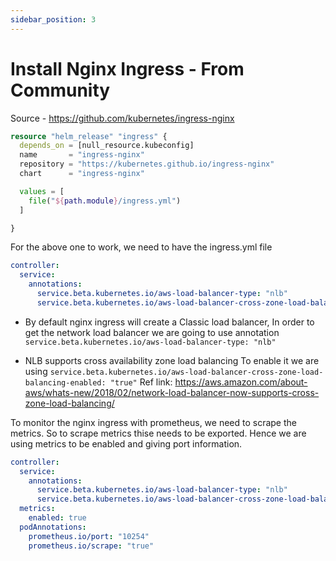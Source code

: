 ```yaml
---
sidebar_position: 3
---
```


# Install Nginx Ingress - From Community

Source - https://github.com/kubernetes/ingress-nginx

```terraform
resource "helm_release" "ingress" {
  depends_on = [null_resource.kubeconfig]
  name       = "ingress-nginx"
  repository = "https://kubernetes.github.io/ingress-nginx"
  chart      = "ingress-nginx"

  values = [
    file("${path.module}/ingress.yml")
  ]

}
```

For the above one to work, we need to have the ingress.yml file 

```yaml
controller:
  service:
    annotations:
      service.beta.kubernetes.io/aws-load-balancer-type: "nlb"
      service.beta.kubernetes.io/aws-load-balancer-cross-zone-load-balancing-enabled: "true"
```

- By default nginx ingress will create a Classic load balancer, In order to get the network load balancer we are going to use annotation `service.beta.kubernetes.io/aws-load-balancer-type: "nlb"`

- NLB supports cross availability zone load balancing To enable it we are using `service.beta.kubernetes.io/aws-load-balancer-cross-zone-load-balancing-enabled: "true"` 
    Ref link: https://aws.amazon.com/about-aws/whats-new/2018/02/network-load-balancer-now-supports-cross-zone-load-balancing/


To monitor the nginx ingress with prometheus, we need to scrape the metrics. So to scrape metrics thise needs to be exported. Hence we are using metrics to be enabled and giving port information.


```yaml
controller:
  service:
    annotations:
      service.beta.kubernetes.io/aws-load-balancer-type: "nlb"
      service.beta.kubernetes.io/aws-load-balancer-cross-zone-load-balancing-enabled: "true"
  metrics:
    enabled: true
  podAnnotations:
    prometheus.io/port: "10254"
    prometheus.io/scrape: "true"
```